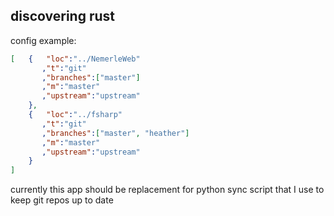 discovering rust
----------------

config example:

``` json
[   {   "loc":"../NemerleWeb"
       ,"t":"git"
       ,"branches":["master"]
       ,"m":"master"
       ,"upstream":"upstream"
    },
    {   "loc":"../fsharp"
       ,"t":"git"
       ,"branches":["master", "heather"]
       ,"m":"master"
       ,"upstream":"upstream"
    }
]
```

currently this app should be replacement for python sync script that I use to keep git repos up to date